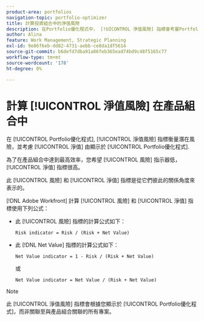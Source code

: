 ```yaml
---
product-area: portfolios
navigation-topic: portfolio-optimizer
title: 計算投資組合中的淨值風險
description: 在Portfolio優化程式中， [!UICONTROL 淨值風險] 指標會考量Portfolio優化程式中顯示之所有專案所提供的淨值，以評估潛在風險。
author: Alina
feature: Work Management, Strategic Planning
exl-id: 9e86f6eb-dd82-4731-aebb-ce8da1df5614
source-git-commit: b6defd7dba91a06feb365ead74bd9c48f5165c77
workflow-type: tm+mt
source-wordcount: '178'
ht-degree: 0%

---
```


# 計算 [!UICONTROL 淨值風險] 在產品組合中

在 [!UICONTROL Portfolio優化程式], [!UICONTROL 淨值風險] 指標衡量潛在風險，並考慮 [!UICONTROL 淨值] 由顯示於 [!UICONTROL Portfolio優化程式]. 

為了在產品組合中達到最高效率，您希望 [!UICONTROL 風險] 指示器低， [!UICONTROL 淨值] 指標很高。 

此 [!UICONTROL 風險] 和 [!UICONTROL 淨值] 指標是從它們彼此的關係角度來表示的。

[!DNL Adobe Workfront] 計算 [!UICONTROL 風險] 和 [!UICONTROL 淨值] 指標使用下列公式：

* 此 [!UICONTROL 風險] 指標的計算公式如下：

   ```
   Risk indicator = Risk / (Risk + Net Value)
   ```

* 此 [!DNL Net Value] 指標的計算公式如下：

   ```
   Net Value indicator = 1 - Risk / (Risk + Net Value)
   ```

   或

   ```
   Net Value indicator = Net Value / (Risk + Net Value)
   ```

>[!NOTE]
>
>此 [!UICONTROL 淨值風險] 指標會根據您顯示於 [!UICONTROL Portfolio優化程式]，而非關聯至與產品組合關聯的所有專案。 
